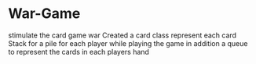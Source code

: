 # War-Game
stimulate the card game war
Created a card class represent each card
Stack for a pile for each player
 while playing the game 
 in addition a queue to represent the cards in each players hand
